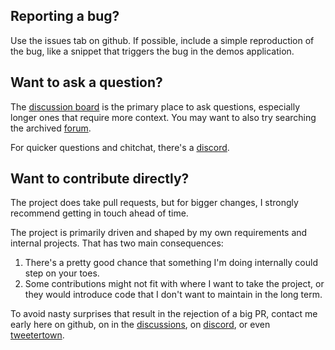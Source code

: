 ## Reporting a bug?
Use the issues tab on github. If possible, include a simple reproduction of the bug, like a snippet that triggers the bug in the demos application.

## Want to ask a question?
The [discussion board](https://github.com/bepu/bepuphysics2/discussions) is the primary place to ask questions, especially longer ones that require more context. You may want to also try searching the archived [forum](https://forum.bepuentertainment.com/).

For quicker questions and chitchat, there's a [discord](https://discord.gg/ssa2XpY).

## Want to contribute directly?
The project does take pull requests, but for bigger changes, I strongly recommend getting in touch ahead of time.

The project is primarily driven and shaped by my own requirements and internal projects. That has two main consequences: 
1. There's a pretty good chance that something I'm doing internally could step on your toes.
2. Some contributions might not fit with where I want to take the project, or they would introduce code that I don't want to maintain in the long term.

To avoid nasty surprises that result in the rejection of a big PR, contact me early here on github, on in the [discussions](https://github.com/bepu/bepuphysics2/discussions), on [discord](https://discord.gg/ssa2XpY), or even [tweetertown](https://twitter.com/RossNordby).
